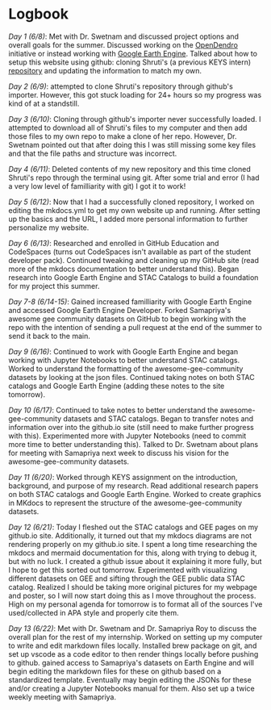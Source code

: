 # Logbook


*Day 1 (6/8)*: Met with Dr. Swetnam and discussed project options and overall goals for the summer. Discussed working on the [OpenDendro](https://opendendro.org/) initiative or instead working with [Google Earth Engine](https://earthengine.google.com/). Talked about how to setup this website using github: cloning Shruti's (a previous KEYS intern) [repository](https://github.com/shrutir11/KEYS) and updating the information to match my own. 

*Day 2 (6/9)*: attempted to clone Shruti's repository through github's importer. However, this got stuck loading for 24+ hours so my progress was kind of at a standstill.

*Day 3 (6/10)*: Cloning through github's importer never successfully loaded. I attempted to download all of Shruti's files to my computer and then add those files to my own repo to make a clone of her repo. However, Dr. Swetnam pointed out that after doing this I was still missing some key files and that the file paths and structure was incorrect.

*Day 4 (6/11)*: Deleted contents of my new repository and this time cloned Shruti's repo through the terminal using git. After some trial and error (I had a very low level of familliarity with git) I got it to work! 

*Day 5 (6/12)*: Now that I had a successfully cloned repository, I worked on editing the mkdocs.yml to get my own website up and running. After setting up the basics and the URL, I added more personal information to further personalize my website. 

*Day 6 (6/13)*: Researched and enrolled in GitHub Education and CodeSpaces (turns out CodeSpaces isn't available as part of the student developer pack). Continued tweaking and cleaning up my GitHub site (read more of the mkdocs documentation to better understand this). Began research into Google Earth Engine and STAC Catalogs to build a foundation for my project this summer. 

*Day 7-8 (6/14-15)*: Gained increased familliarity with Google Earth Engine and accessed Google Earth Engine Developer. Forked Samapriya's awesome gee community datasets on GitHub to begin working with the repo with the intention of sending a pull request at the end of the summer to send it back to the main. 

*Day 9 (6/16)*: Continued to work with Google Earth Engine and began working with Jupyter Notebooks to better understand STAC catalogs. Worked to understand the formatting of the awesome-gee-community datasets by looking at the json files. Continued taking notes on both STAC catalogs and Google Earth Engine (adding these notes to the site tomorrow). 

*Day 10 (6/17)*: Continued to take notes to better understand the awesome-gee-community datasets and STAC catalogs. Began to transfer notes and information over into the github.io site (still need to make further progress with this). Experimented more with Jupyter Notebooks (need to commit more time to better understanding this). Talked to Dr. Swetnam about plans for meeting with Samapriya next week to discuss his vision for the awesome-gee-community datasets. 

*Day 11 (6/20)*: Worked through KEYS assignment on the introduction, background, and purpose of my research. Read additional research papers on both STAC catalogs and Google Earth Engine. Worked to create graphics in MKdocs to represent the structure of the awesome-gee-community datasets.

*Day 12 (6/21)*: Today I fleshed out the STAC catalogs and GEE pages on my github.io site. Additionally, it turned out that my mkdocs diagrams are not rendering properly on my github.io site. I spent a long time researching the mkdocs and mermaid documentation for this, along with trying to debug it, but with no luck. I created a github issue about it explaining it more fully, but I hope to get this sorted out tomorrow. Experimented with visualizing different datasets on GEE and sifting through the GEE public data STAC catalog. Realized I should be taking more original pictures for my webpage and poster, so I will now start doing this as I move throughout the process. High on my personal agenda for tomorrow is to format all of the sources I've used/collected in APA style and properly cite them. 

*Day 13 (6/22)*: Met with Dr. Swetnam and Dr. Samapriya Roy to discuss the overall plan for the rest of my internship. Worked on setting up my computer to write and edit markdown files locally. Installed brew package on git, and set up vscode as a code editor to then render things locally before pushing to github. gained access to Samapriya's datasets on Earth Engine and will begin editing the markdown files for these on github based on a standardized template. Eventually may begin editing the JSONs for these and/or creating a Jupyter Notebooks manual for them. Also set up a twice weekly meeting with Samapriya. 